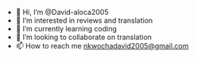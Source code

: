 - 👋 Hi, I’m @David-aloca2005
- 👀 I’m interested in reviews and translation 
- 🌱 I’m currently learning coding
- 💞️ I’m looking to collaborate on translation 
- 📫 How to reach me nkwochadavid2005@gmail.com

<!---
David-aloca2005/David-aloca2005 is a ✨ special ✨ repository because its `README.md` (this file) appears on your GitHub profile.
You can click the Preview link to take a look at your changes.
--->
